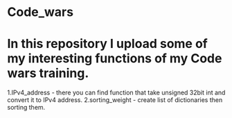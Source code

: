 # Code_wars

# In this repository I upload some of my interesting functions of my Code wars training.

1.IPv4_address - there you can find function that take unsigned 32bit int and convert it to IPv4 address.
2.sorting_weight - create list of dictionaries then sorting them.